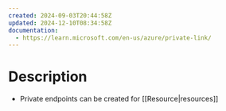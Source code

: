 ```yaml
---
created: 2024-09-03T20:44:58Z
updated: 2024-12-10T08:34:58Z
documentation:
  - https://learn.microsoft.com/en-us/azure/private-link/
---
```

# Description
- Private endpoints can be created for [[Resource|resources]]